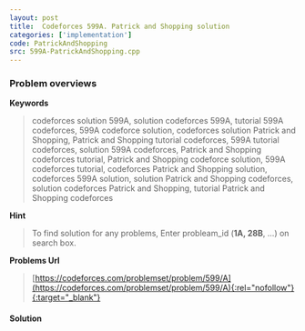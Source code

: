 ```yaml
---
layout: post
title:  Codeforces 599A. Patrick and Shopping solution
categories: ['implementation']
code: PatrickAndShopping
src: 599A-PatrickAndShopping.cpp
---
```

### **Problem overviews**

**Keywords**
> codeforces solution 599A, solution codeforces 599A, tutorial 599A codeforces, 599A codeforce solution, codeforces solution Patrick and Shopping, Patrick and Shopping tutorial codeforces, 599A tutorial codeforces, solution 599A codeforces, Patrick and Shopping codeforces tutorial, Patrick and Shopping codeforce solution, 599A codeforces tutorial, codeforces Patrick and Shopping solution, codeforces 599A solution, solution Patrick and Shopping codeforces, solution codeforces Patrick and Shopping, tutorial Patrick and Shopping codeforces

**Hint**
> To find solution for any problems, Enter probleam_id (**1A, 28B**, ...) on search box. 

**Problems Url**
> [https://codeforces.com/problemset/problem/599/A](https://codeforces.com/problemset/problem/599/A){:rel="nofollow"}{:target="_blank"}

#### **Solution**




